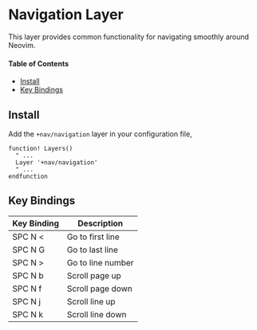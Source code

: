 # Navigation Layer
This layer provides common functionality for navigating smoothly around Neovim.


#### Table of Contents
- [Install](#install)
- [Key Bindings](#key-bindings)

## Install
Add the `+nav/navigation` layer in your configuration file,

```viml
function! Layers()
  " ...
  Layer '+nav/navigation'
  " ...
endfunction
```

## Key Bindings
Key Binding | Description
----------- | -------------------------------
SPC N <     | Go to first line
SPC N G     | Go to last line
SPC N >     | Go to line number
SPC N b     | Scroll page up
SPC N f     | Scroll page down
SPC N j     | Scroll line up
SPC N k     | Scroll line down
